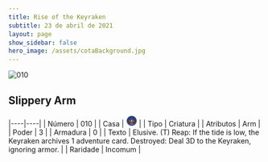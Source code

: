 ```yaml
---
title: Rise of the Keyraken
subtitle: 23 de abril de 2021
layout: page
show_sidebar: false
hero_image: /assets/cotaBackground.jpg
---
```


![010](https://cards-keyforge.s3.eu-north-1.amazonaws.com/media/pt/rotk/010.png)

## Slippery Arm

|----|----|
| Número | 010 |
| Casa | ![Keyraken](https://raw.githubusercontent.com/cardsofkeyforge/cardsofkeyforge.github.io/master/rotk/keyraken.png "Keyraken") |
| Tipo | Criatura |
| Atributos | Arm |
| Poder | 3 |
| Armadura | 0 |
| Texto | Elusive. (T) Reap: If the tide is low, the Keyraken  archives 1 adventure card. Destroyed: Deal 3D to the Keyraken,  ignoring armor. |
| Raridade | Incomum |
